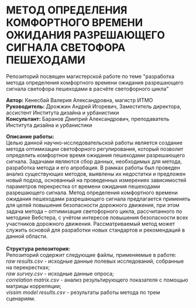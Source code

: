# МЕТОД ОПРЕДЕЛЕНИЯ КОМФОРТНОГО ВРЕМЕНИ ОЖИДАНИЯ РАЗРЕШАЮЩЕГО СИГНАЛА СВЕТОФОРА ПЕШЕХОДАМИ 

Репозиторий посвящен магистерской работе по теме "разработка метода определения комфортного времени ожидания разрешающего сигнала светофора пешеходами в расчёте светофорного цикла"

**Автор:**
Кенесбай Валерия Александровна, магистр ИТМО <br />
**Руководитель:**
Дрожжин Андрей Игоревич, Заместитель директора, ассистент Института дизайна и урбанистики <br />
**Консультант:** 
Баранов Дмитрий Александрович, преподаватель Института дизайна и урбанистики <br />

**Описание работы:** <br />
Целью данной научно-исследовательской работы является создание метода оптимизации светофорного регулирования, который позволит определить комфортное время ожидания пешеходами разрешающего сигнала. Задачами являются сбор данных, необходимых для метода, разработка метода и его апробация. В рамках работы был проведен анализ существующих методов, выявлены их недостатки и предложен новый подход, основанный на проведенных измерениях зависимостей параметров перекрестка от времени ожидания пешеходами разрешающего сигнала. Метод определения комфортного времени ожидания пешеходами разрешающего сигнала предлагается применять для целей повышения безопасности дорожного движения, при этом задача метода – оптимизация светофорного цикла, рассчитанного по методике Вебстера, с учётом интересов повышения безопасности всех участников дорожного движения. 
Рассматриваемый метод может служить основой для разработки новых стандартов и рекомендаций в данной области.<br />
<br />
**Структура репозитория:** <br />
Репозиторий содержит следующие файлы, применяемые в работе:<br />
*raw results.csv* - исходные данные полевых исследований, собранные на перекрестках;<br />
*raw survey.csv* - исходные данные опроса;<br />
*correlation matrix.csv* - анализ результирующего показателя с помощью матрицы корреляции;<br />
*vissim model results.csv* - результаты работы метода по трем сценариям.<br />
